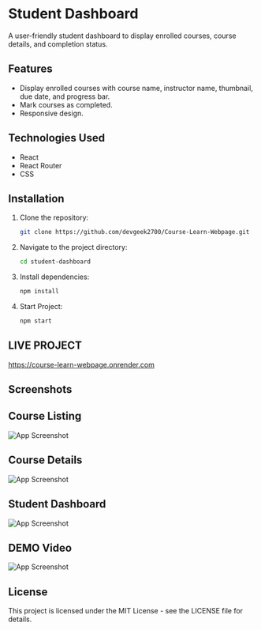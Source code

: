 # Student Dashboard

A user-friendly student dashboard to display enrolled courses, course details, and completion status.

## Features
- Display enrolled courses with course name, instructor name, thumbnail, due date, and progress bar.
- Mark courses as completed.
- Responsive design.

## Technologies Used
- React
- React Router
- CSS

## Installation
1. Clone the repository:
   ```sh
   git clone https://github.com/devgeek2700/Course-Learn-Webpage.git

2. Navigate to the project directory:
   ```sh
   cd student-dashboard

3. Install dependencies:
   ```sh
   npm install

4. Start Project:
   ```sh
   npm start

## LIVE PROJECT
https://course-learn-webpage.onrender.com

## Screenshots

## Course Listing

![App Screenshot](https://github.com/devgeek2700/Course-Learn-Webpage/blob/master/src/Output/o1.png?raw=true)


## Course Details

![App Screenshot](https://github.com/devgeek2700/Course-Learn-Webpage/blob/master/src/Output/o2.png?raw=true)


## Student Dashboard

![App Screenshot](https://github.com/devgeek2700/Course-Learn-Webpage/blob/master/src/Output/o3.png?raw=true)

## DEMO Video
![App Screenshot](https://github.com/devgeek2700/Course-Learn-Webpage/blob/master/src/Output/couser%20learn%20video.gif?raw=true)



## License
This project is licensed under the MIT License - see the LICENSE file for details.
